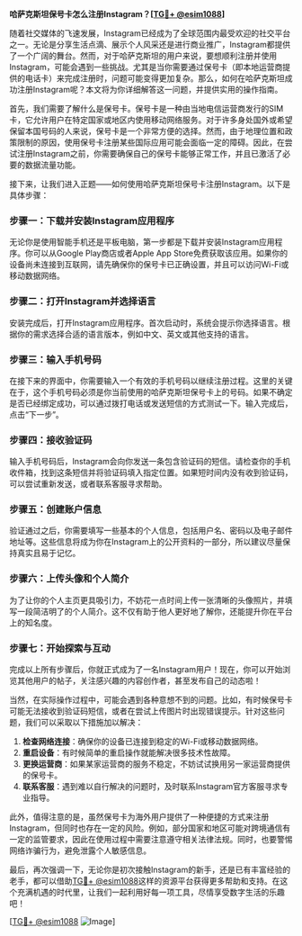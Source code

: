 **哈萨克斯坦保号卡怎么注册Instagram？[[TG💪+ @esim1088](https://t.me/s/esim1088)]**

随着社交媒体的飞速发展，Instagram已经成为了全球范围内最受欢迎的社交平台之一。无论是分享生活点滴、展示个人风采还是进行商业推广，Instagram都提供了一个广阔的舞台。然而，对于哈萨克斯坦的用户来说，要想顺利注册并使用Instagram，可能会遇到一些挑战。尤其是当你需要通过保号卡（即本地运营商提供的电话卡）来完成注册时，问题可能变得更加复杂。那么，如何在哈萨克斯坦成功注册Instagram呢？本文将为你详细解答这一问题，并提供实用的操作指南。

首先，我们需要了解什么是保号卡。保号卡是一种由当地电信运营商发行的SIM卡，它允许用户在特定国家或地区内使用移动网络服务。对于许多身处国外或希望保留本国号码的人来说，保号卡是一个非常方便的选择。然而，由于地理位置和政策限制的原因，使用保号卡注册某些国际应用可能会面临一定的障碍。因此，在尝试注册Instagram之前，你需要确保自己的保号卡能够正常工作，并且已激活了必要的数据流量功能。

接下来，让我们进入正题——如何使用哈萨克斯坦保号卡注册Instagram。以下是具体步骤：

### 步骤一：下载并安装Instagram应用程序
无论你是使用智能手机还是平板电脑，第一步都是下载并安装Instagram应用程序。你可以从Google Play商店或者Apple App Store免费获取该应用。如果你的设备尚未连接到互联网，请先确保你的保号卡已正确设置，并且可以访问Wi-Fi或移动数据网络。

### 步骤二：打开Instagram并选择语言
安装完成后，打开Instagram应用程序。首次启动时，系统会提示你选择语言。根据你的需求选择合适的语言版本，例如中文、英文或其他支持的语言。

### 步骤三：输入手机号码
在接下来的界面中，你需要输入一个有效的手机号码以继续注册过程。这里的关键在于，这个手机号码必须是你当前使用的哈萨克斯坦保号卡上的号码。如果不确定是否已经绑定成功，可以通过拨打电话或发送短信的方式测试一下。输入完成后，点击“下一步”。

### 步骤四：接收验证码
输入手机号码后，Instagram会向你发送一条包含验证码的短信。请检查你的手机收件箱，找到这条短信并将验证码填入指定位置。如果短时间内没有收到验证码，可以尝试重新发送，或者联系客服寻求帮助。

### 步骤五：创建账户信息
验证通过之后，你需要填写一些基本的个人信息，包括用户名、密码以及电子邮件地址等。这些信息将成为你在Instagram上的公开资料的一部分，所以建议尽量保持真实且易于记忆。

### 步骤六：上传头像和个人简介
为了让你的个人主页更具吸引力，不妨花一点时间上传一张清晰的头像照片，并填写一段简洁明了的个人简介。这不仅有助于他人更好地了解你，还能提升你在平台上的知名度。

### 步骤七：开始探索与互动
完成以上所有步骤后，你就正式成为了一名Instagram用户！现在，你可以开始浏览其他用户的帖子，关注感兴趣的内容创作者，甚至发布自己的动态啦！

当然，在实际操作过程中，可能会遇到各种意想不到的问题。比如，有时候保号卡可能无法接收到验证码短信，或者在尝试上传图片时出现错误提示。针对这些问题，我们可以采取以下措施加以解决：

1. **检查网络连接**：确保你的设备已连接到稳定的Wi-Fi或移动数据网络。
2. **重启设备**：有时候简单的重启操作就能解决很多技术性故障。
3. **更换运营商**：如果某家运营商的服务不稳定，不妨试试换用另一家运营商提供的保号卡。
4. **联系客服**：遇到难以自行解决的问题时，及时联系Instagram官方客服寻求专业指导。

此外，值得注意的是，虽然保号卡为海外用户提供了一种便捷的方式来注册Instagram，但同时也存在一定的风险。例如，部分国家和地区可能对跨境通信有一定的监管要求，因此在使用过程中需要注意遵守相关法律法规。同时，也要警惕网络诈骗行为，避免泄露个人敏感信息。

最后，再次强调一下，无论你是初次接触Instagram的新手，还是已有丰富经验的老手，都可以借助[TG💪+ @esim1088](https://t.me/s/esim1088)这样的资源平台获得更多帮助和支持。在这个充满机遇的时代里，让我们一起利用好每一项工具，尽情享受数字生活的乐趣吧！

[[TG💪+ @esim1088](https://t.me/s/esim1088) ![Image](https://i.postimg.cc/4NQfJmqS/Snipaste-2025-05-13-00-14-12.png)]